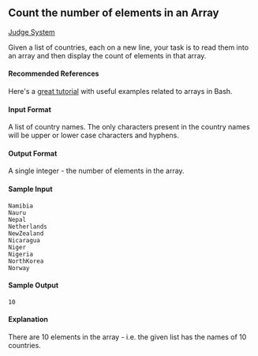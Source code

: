 ## Count the number of elements in an Array

[Judge System](https://www.hackerrank.com/challenges/bash-tutorials-count-the-number-of-elements-in-an-array/problem)

Given a list of countries, each on a new line, your task is to read them into an array and then display the count of elements in that array.

#### Recommended References 

Here's a [great tutorial](https://www.thegeekstuff.com/2010/06/bash-array-tutorial/) with useful examples related to arrays in Bash.

#### Input Format

A list of country names. The only characters present in the country names will be upper or lower case characters and hyphens.

#### Output Format

A single integer - the number of elements in the array.

#### Sample Input

```
Namibia
Nauru
Nepal
Netherlands
NewZealand
Nicaragua
Niger
Nigeria
NorthKorea
Norway
```

#### Sample Output

```
10
```

#### Explanation

There are 10 elements in the array - i.e. the given list has the names of 10 countries.
